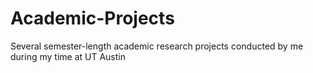 # Academic-Projects
Several semester-length academic research projects conducted by me during my time at UT Austin
